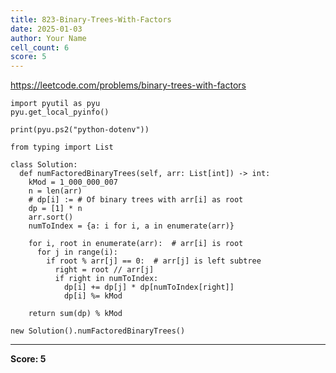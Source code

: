 ```yaml
---
title: 823-Binary-Trees-With-Factors
date: 2025-01-03
author: Your Name
cell_count: 6
score: 5
---
```


https://leetcode.com/problems/binary-trees-with-factors


```
import pyutil as pyu
pyu.get_local_pyinfo()
```


```
print(pyu.ps2("python-dotenv"))
```


```
from typing import List
```


```
class Solution:
  def numFactoredBinaryTrees(self, arr: List[int]) -> int:
    kMod = 1_000_000_007
    n = len(arr)
    # dp[i] := # Of binary trees with arr[i] as root
    dp = [1] * n
    arr.sort()
    numToIndex = {a: i for i, a in enumerate(arr)}

    for i, root in enumerate(arr):  # arr[i] is root
      for j in range(i):
        if root % arr[j] == 0:  # arr[j] is left subtree
          right = root // arr[j]
          if right in numToIndex:
            dp[i] += dp[j] * dp[numToIndex[right]]
            dp[i] %= kMod

    return sum(dp) % kMod
```


```
new Solution().numFactoredBinaryTrees()
```


---
**Score: 5**
